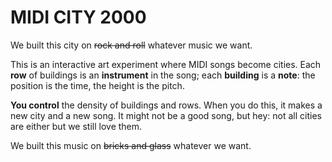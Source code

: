MIDI CITY 2000
=================
We built this city on ~~rock and roll~~ whatever music we want.

This is an interactive art experiment where MIDI songs become cities. Each **row** of buildings is an **instrument** in the song; each **building** is a **note**: the position is the time, the height is the pitch.

**You control** the density of buildings and rows. When you do this, it makes a new city and a new song. It might not be a good song, but hey: not all cities are either but we still love them.

We built this music on ~~bricks and glass~~ whatever we want.

